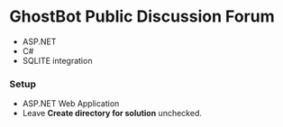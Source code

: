 # GhostBot Public Discussion Forum

- ASP.NET
- C#
- SQLITE integration

### Setup

- ASP.NET Web Application
- Leave **Create directory for solution** unchecked.

